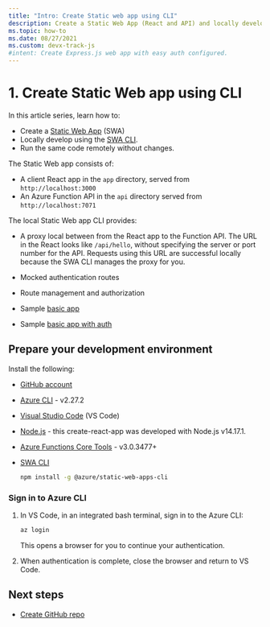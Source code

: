 ```yaml
---
title: "Intro: Create Static web app using CLI"
description: Create a Static Web App (React and API) and locally develop using the SWA CLI. Run the same code locally and remotely to ensure that customers get the correct web behavior.
ms.topic: how-to
ms.date: 08/27/2021
ms.custom: devx-track-js
#intent: Create Express.js web app with easy auth configured. 
---
```

# 1. Create Static Web app using CLI

In this article series, learn how to:

* Create a [Static Web App](/azure/static-web-apps/) (SWA)
* Locally develop using the [SWA CLI](https://github.com/Azure/static-web-apps-cli). 
* Run the same code remotely without changes.

The Static Web app consists of:
* A client React app in the `app` directory, served from `http://localhost:3000`
* An Azure Function API in the `api` directory served from `http://localhost:7071`

The local Static Web app CLI provides:
* A proxy local between from the React app to the Function API. The URL in the React looks like `/api/hello`, without specifying the server or port number for the API. Requests using this URL are successful locally because the SWA CLI manages the proxy for you.  
* Mocked authentication routes 
* Route management and authorization 

* Sample [basic app](https://github.com/azure-samples/js-e2e-static-web-app-with-cli-1-basic-app-with-api)
* Sample [basic app with auth](https://github.com/azure-samples/js-e2e-static-web-app-with-cli-2-basic-app-with-api-and-auth)

## Prepare your development environment

Install the following:

* [GitHub account](https://github.com/)
* [Azure CLI](/cli/azure/install-azure-cli) - v2.27.2
* [Visual Studio Code](https://code.visualstudio.com/Download) (VS Code)
* [Node.js](https://nodejs.org/en/download/) - this create-react-app was developed with Node.js v14.17.1. 
* [Azure Functions Core Tools](/azure/azure-functions/functions-run-local?tabs=windows%2Ccsharp%2Cportal%2Cbash%2Ckeda#install-the-azure-functions-core-tools) - v3.0.3477+
* [SWA CLI](https://github.com/azure/static-web-apps-cli)

    ```bash
    npm install -g @azure/static-web-apps-cli
    ```

### Sign in to Azure CLI

1. In VS Code, in an integrated bash terminal, sign in to the Azure CLI:

    ```bash
    az login
    ```

    This opens a browser for you to continue your authentication. 

1. When authentication is complete, close the browser and return to VS Code. 

## Next steps

* [Create GitHub repo](create-github-repo.md)